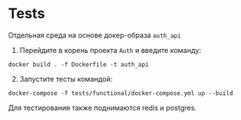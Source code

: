 # Tests

Отдельная среда на основе докер-образа `auth_api`

1. Перейдите в корень проекта `Auth` и введите команду:
``` 
docker build . -f Dockerfile -t auth_api
```
2. Запустите тесты командой:
``` 
docker-compose -f tests/functional/docker-compose.yml up --build
```

Для тестирования также поднимаются redis и postgres.
